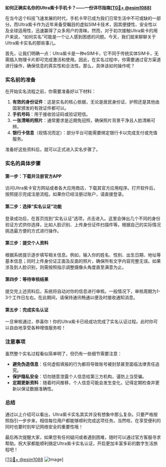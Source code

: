 **如何正确实名你的Ultra紫卡手机卡？——一份详尽指南[[TG💪+ @esim1088](https://t.me/s/esim1088)]**

在当今这个科技飞速发展的时代，手机卡早已成为我们日常生活中不可或缺的一部分。而Ultra紫卡作为近年来备受瞩目的虚拟SIM卡技术，因其便捷性、安全性以及全球适用性，迅速赢得了众多用户的青睐。然而，对于初次接触Ultra紫卡的用户来说，“如何实名”可能是一个让人感到困惑的问题。今天，我们就来聊聊关于Ultra紫卡实名的那些事儿。

首先，让我们明确一点：Ultra紫卡是一种eSIM卡，它不同于传统实体SIM卡，无需插入物理卡片即可完成激活和使用。因此，在实名过程中，你需要通过官方渠道进行操作，确保信息的真实性和合法性。那么，具体该如何操作呢？

### 实名前的准备

在开始实名流程之前，你需要准备好以下材料：

1. **有效的身份证件**：这是实名的核心依据，无论是居民身份证、护照还是其他由国家颁发的有效证件都可以。
2. **手机号码**：用于接收验证码或验证短信。
3. **一张清晰的照片**：通常要求是近期免冠照，确保照片背景干净且人脸清晰可辨。
4. **银行卡信息**（视情况而定）：部分平台可能需要绑定银行卡以完成支付或充值服务。

准备好这些资料后，就可以正式进入实名步骤了。

### 实名的具体步骤

#### 第一步：下载并注册官方APP

访问Ultra紫卡官方网站或者各大应用商店，下载其官方应用程序。打开软件后，按照提示完成注册流程。如果你已经注册过账户，请直接登录。

#### 第二步：选择“实名认证”功能

登录成功后，在首页找到“实名认证”选项，点击进入。这里会弹出几个不同的身份验证方式供你选择，比如人脸识别、上传身份证件扫描件等。根据自己的实际情况挑选最方便的方式进行操作。

#### 第三步：提交个人资料

根据系统提示逐步填写相关信息。例如，输入你的姓名、性别、出生日期、地址等基本信息；同时上传身份证正面及反面的照片，确保所有文字内容完整无误。如果涉及到人脸识别，则需按照指示调整摄像头角度直至满意为止。

#### 第四步：等待审核结果

提交完上述资料后，系统将自动对你的信息进行审核。一般情况下，审核周期为1-3个工作日左右。在此期间，请保持通讯畅通以便及时接收通知消息。

#### 第五步：完成实名认证

一旦审核通过，恭喜你！你的Ultra紫卡已经成功完成了实名认证过程。此时你可以自由地享受各种增值服务啦！

### 注意事项

虽然整个实名过程看似简单明了，但仍有一些细节需要注意：

- **避免伪造信息**：任何虚假填报的行为都将导致账号被封禁甚至面临法律责任追究。
- **保护隐私安全**：切勿随意泄露个人信息给第三方机构，谨防上当受骗。
- **定期更新资料**：随着时间推移，个人信息可能会发生变化，记得定期检查并更新以保证数据准确性。

### 总结

通过以上介绍可以看出，Ultra紫卡实名其实并没有想象中那么复杂。只要严格按照指引一步步来，相信每位用户都能够顺利完成这项任务。当然啦，在享受便利的同时也要时刻牢记网络安全的重要性哦！

最后再次提醒大家，如果您有任何疑问或者遇到困难，随时可以通过官方客服寻求帮助。祝大家都能顺利搞定Ultra紫卡实名认证，开启更加丰富多彩的数字生活旅程吧！

[[TG💪+ @esim1088](https://t.me/s/esim1088) ![Image](https://i.postimg.cc/4NQfJmqS/Snipaste-2025-05-13-00-14-12.png)]